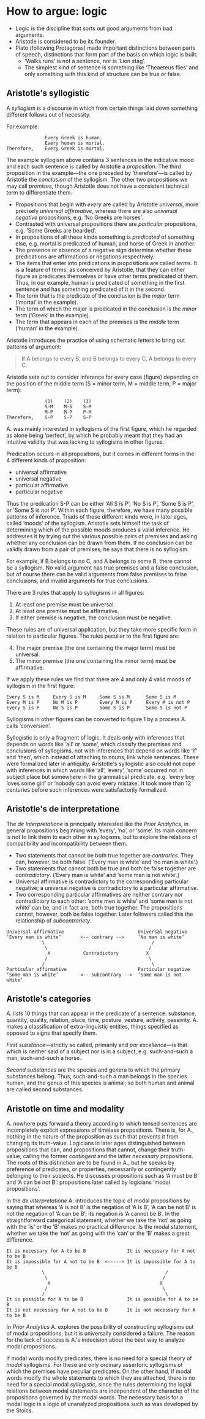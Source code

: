 # How to argue: logic

* Logic is the discipline that sorts out good arguments from bad arguments.
* Aristotle is considered to be its founder.
* Plato (following Protagoras) made important distinctions between parts of
  speech, distinctions that form part of the basis on which logic is built.
  * ‘Walks runs’ is not a sentence, nor is ‘Lion stag’.
  * The simplest kind of sentence is something like ‘Theaeteus flies’ and
    only something with this kind of structure can be true or false.

## Aristotle's syllogistic

A *syllogism* is a discourse in which from certain things laid down
something different follows out of necessity.

For example:

```
              Every Greek is human.
              Every human is mortal.
Therefore,    Every Greek is mortal.
```

The example syllogism above contains 3 sentences in the indicative mood and
each such sentence is called by Aristotle a *proposition*. The third
proposition in the example—the one preceded by ‘therefore’—is called by
Aristotle the *conclusion* of the syllogism. The other two propositions we
may call *premises*, though Aristotle does not have a consistent technical
term to differentiate them.

* Propositions that begin with *every* are called by Aristotle *universal*,
  more precisely *universal affirmative*, whereas there are also *universal
  negative* propositions, e.g. ‘No Greeks are horses’.
* Contrasted with universal propositions there are *particular*
  propositions, e.g. ‘Some Greeks are bearded’.
* In propositions of all these kinds something is *predicated* of something
  else, e.g. mortal is predicated of human, and horse of Greek in another.
* The presence or absence of a negative sign determine whether these
  predications are affirmations or negations respectively.
* The items that enter into predications in propositions are called *terms*.
  It is a feature of terms, as conceived by Aristotle, that they can either
  figure as predicates themselves or have other terms predicated of them.
  Thus, in our example, human is predicated of something in the first
  sentence and has something predicated of it in the second.
* The term that is the predicate of the conclusion is the *major* term
  (‘mortal’ in the example).
* The term of which the major is predicated in the conclusion is the *minor*
  term (‘Greek’ in the example).
* The term that appears in each of the premises is the *middle* term
  (‘human’ in the example).

Aristotle introduces the practice of using schematic letters to bring out
patterns of argument:

> If A belongs to every B, and B belongs to every C, A belongs to every C.

Aristotle sets out to consider inference for every case (figure) depending
on the position of the middle term (S = minor term, M = middle term, P =
major term):

```
              (1)    (2)    (3)
              S-M    M-S    S-M
              M-P    M-P    P-M
Therefore,    S-P    S-P    S-P
```

A. was mainly interested in syllogisms of the first figure, which he
regarded as alone being ‘perfect’, by which he probably meant that they had
an intuitive validity that was lacking to syllogisms in other figures.

Predication occurs in all propositions, but it comes in different forms in
the 4 different kinds of proposition:

* universal affirmative
* universal negative
* particular affirmative
* particular negative

Thus the predication S-P can be either ‘All S is P’, ‘No S is P’, ‘Some S is
P’, or ‘Some S is not P’. Within each figure, therefore, we have many
possible patterns of inference. Triads of these different kinds were, in
later ages, called ‘moods’ of the syllogism. Aristotle sets himself the task
of determining which of the possible moods produces a valid inference. He
addresses it by trying out the various possible pairs of premises and asking
whether any conclusion can be drawn from them. If no conclusion can be
validly drawn from a pair of premises, he says that there is no syllogism.

For example, if B belongs to no C, and A belongs to some B, there cannot be
a syllogism. No valid argument has true premises and a false conclusion, but
of course there can be valid arguments from false premises to false
conclusions, and invalid arguments for true conclusions.

There are 3 rules that apply to syllogisms in all figures:

1. At least one premise must be universal.
2. At least one premise must be affirmative.
3. If either premise is negative, the conclusion must be negative.

These rules are of universal application, but they take more specific form
in relation to particular figures. The rules peculiar to the first figure
are:

4. The major premise (the one containing the major term) must be universal.
5. The minor premise (the one containing the minor term) must be
   affirmative.

If we apply these rules we find that there are 4 and only 4 valid moods of
syllogism in the first figure:

```
Every S is M     Every S is M     Some S is M      Some S is M
Every M is P     No M is P        Every M is P     Every M is not P
Every S is P     No S is P        Some S is P      Some S is not P
```

Syllogisms in other figures can be converted to figure 1 by a process A.
calls ‘conversion’.

Syllogistic is only a fragment of logic. It deals only with inferences that
depends on words like ‘all’ or ‘some’, which classify the premises and
conclusions of syllogisms, not with inferences that depend on words like
‘if’ and ‘then’, which instead of attaching to nouns, link whole sentences.
These were formalized later in antiquity. Aristotle's syllogistic also could
not cope with inferences in which words like ‘all’, ‘every’, ‘some’ occurred
not in subject place but somewhere in the grammatical predicate, e.g. ‘every
boy loves some girl’ or ‘nobody can avoid every mistake’. It took more than
12 centuries before such inferences were satisfactorily formalized.

## Aristotle's de interpretatione

The *de Interpretatione* is principally interested like the *Prior
Analytics*, in general propositions beginning with ‘every’, ‘no’, or ‘some’.
Its main concern is not to link them to each other in syllogisms, but to
explore the relations of compatibility and incompatibility between them.

* Two statements that cannot be both true together are *contraries*. They
  can, however, be both false. (‘Every man is white’ and ‘no man is white’.)
* Two statements that cannot both be true and both be false together are
  *contradictory*. (‘Every man is white’ and ‘some man is not white’.)
* Universal affirmative is contradictory to the corresponding particular
  negative; a universal negative is contradictory to a particular
  affirmative.
* Two corresponding particular affirmatives are neither contrary nor
  contradictory to each other: ‘some men is white’ and ‘some man is not
  white’ can be, and in fact are, both true together. The propositions
  cannot, however, both be false together. Later followers called this the
  relationship of *subcontrariety*.

```
Universal affirmative                           Universal negative
‘Every man is white’       <-- contrary -->     ‘No man is white’
             \                                       /
              \                                     /
               X            Contradictory          X
              /                                     \
             /                                       \
Particular affirmative                          Particular negative
‘Some man is white’        <-- subcontrary -->  ‘Some man is not white’
```

## Aristotle's categories

A. lists 10 things that can appear in the predicate of a sentence:
substance, quantity, quality, relation, place, time, posture, vesture,
activity, passivity. A. makes a classification of extra-linguistic entities,
things specified as opposed to signs that specify them.

*First substance*—strictly so called, primarily and *par excellence*—is that
which is neither said of a subject nor is in a subject, e.g. such-and-such a
man, such-and-such a horse.

*Second substances* are the species and genera to which the primary
substances belong. Thus, such-and-such a man belongs in the species human,
and the genus of this species is animal; so both human and animal are called
second substances.

## Aristotle on time and modality

A. nowhere puts forward a theory according to which tensed sentences are
incompletely explicit expressions of timeless propositions. There is, for
A., nothing in the nature of the proposition as such that prevents it from
changing its truth-value. Logicians in later ages distinguished between
propositions that can, and propositions that cannot, change their
truth-value, calling the former *contingent* and the latter *necessary*
propositions. The roots of this distinction are to be found in A., but he
speaks by preference of predicates, or properties, necessarily or
contingently belonging to their subjects. He discusses propositions such as
‘A must be B’ and ‘A can be not B’: propositions later called by logicians
‘modal propositions’.

In the *de interpretatione* A. introduces the topic of modal propositions by
saying that whereas ‘A is not B’ is the negation of ‘A is B’, ‘A can be not
B’ is not the negation of ‘A can be B’; its negation is ‘A cannot be B’. In
the straightforward categorical statement, whether we take the ‘not’ as
going with the ‘is’ or the ‘B’ makes no practical difference. Is the modal
statement, whether we take the ‘not’ as going with the ‘can’ or the ‘B’
makes a great difference.

```
It is necessary for A to be B               It is necessary for A not to be B
It is impossible for A not to be B  <-----> It is impossible for A to be B
             \                                            /
              \                                          /
               X                                        X
              /                                          \
             /                                            \
It is possible for A to be B                It is possible for A to be B
It is not necessary for A not to be B       It is not necessary for A to be B
```

In *Prior Analytics* A. explores the possibility of constructing syllogisms
out of modal propositions, but it is universally considered a failure. The
reason for the lack of success is A.'s indecision about the best way to
analyze modal propositions.

If modal words modify predicates, there is no need for a special theory of
*modal* syllogisms. For these are only ordinary assertoric syllogisms of
which the premises have peculiar predicates. On the other hand, if modal
words modify the whole statements to which they are attached, there is no
need for a special modal *syllogistic*, since the rules determining the
logial relations between modal statements are independent of the character
of the propositions governed by the modal words. The necessary basis for a
modal logic is a logic of unanalyzed propositions such as was developed by
the Stoics.
